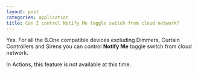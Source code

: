 ```yaml
---
layout: post
categories: application
title: Can I control Notify Me toggle switch from cloud network?
---
```


Yes. For all the B.One compatible devices excluding Dimmers, Curtain Controllers and Sirens you can control **Notify Me** toggle switch from cloud network.

In Actions, this feature is not available at this time.